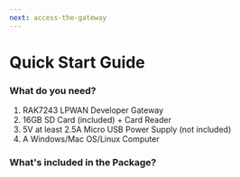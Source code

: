 ```yaml
---
next: access-the-gateway
---
```


# Quick Start Guide

<rk-img
  src="/assets/images/quick-start-guide/rak7243/2.quickstart/rak7243_overview2.jpg"
  width="75%"
  figure-number="1"
  caption="RAK7243 Product Overview"
/>

### What do you need?
1. RAK7243 LPWAN Developer Gateway
2. 16GB SD Card (included) + Card Reader
3. 5V at least 2.5A Micro USB Power Supply (not included)
4. A Windows/Mac OS/Linux Computer

<rk-btn 
  src="https://store.rakwireless.com/collections/lorawan-gateways-concentrators/products/rak7243c-pilot-gateway?variant=26682434224228"
  _blank
  label="Buy a RAK7243 LPWAN Developer Gateway"
/>

### What's included in the Package? 

<rk-img
  src="/assets/images/quick-start-guide/rak7243/2.quickstart/package.jpg"
  width="100%"
  figure-number="2"
  caption="RAK7243 Package Contents"
/>